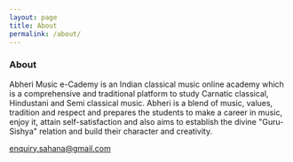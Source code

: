 ```yaml
---
layout: page
title: About
permalink: /about/
---
```

### About

Abheri Music e-Cademy is an Indian classical music online academy which is a comprehensive and traditional platform to study Carnatic classical, Hindustani and Semi classical music. Abheri is a blend of music, values, tradition and respect and prepares the students to make a career in music, enjoy it, attain self-satisfaction and also aims to establish the divine "Guru-Sishya" relation and build their character and creativity.

[enquiry.sahana@gmail.com](mailto:enquiry.sahana@gmail.com)
